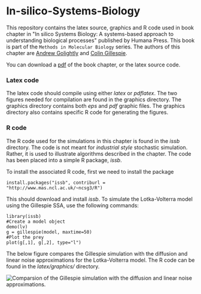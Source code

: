 In-silico-Systems-Biology
=========================

This repository contains the latex source, graphics and R code used in book chapter in "In silico Systems Biology:  A systems-based approach to understanding biological processes" published by Humana Press. This book is part of the `Methods in Molecular Biology` series. The authors of this chapter are [Andrew Golightly](http://www.mas.ncl.ac.uk/~nag48/) and [Colin Gillespie](http://www.mas.ncl.ac.uk/~ncsg3/). 

You can download a [pdf](https://github.com/csgillespie/In-silico-Systems-Biology/blob/master/latex/sskm.pdf) of the book chapter, or the latex source code.

### Latex code

The latex code should compile using either *latex* or *pdflatex*. The two figures needed for compilation are found in the graphics directory. The graphics directory contains both *eps* and *pdf* graphic files. The graphics directory also contains specific R code for generating the figures.


### R code

The R code used for the simulations in this chapter is found in the *issb* directory. The code is not meant for *industrial style* stochastic simulation. Rather, it is used to illustrate algorithms described in the chapter. The code has been placed into a simple R package, *issb*.

To install the associated R code, first we need to install the package

```{r}
install.packages("issb", contriburl = "http://www.mas.ncl.ac.uk/~ncsg3/R")
```

This should download and install *issb*. To simulate the Lotka-Volterra model using the Gillespie SSA, use the following commands:

```{r}
library(issb)
#Create a model object  
demo(lv)
g = gillespie(model, maxtime=50)
#Plot the prey
plot(g[,1], g[,2], type="l")
```

The below figure compares the Gillespie simulation with the diffusion and linear noise approximations for the Lotka-Volterra model. The R code can be found in the *latex/graphics/* directory.

![Comparsion of the Gillespie simulation with the diffusion and linear noise approximations.](https://raw.github.com/csgillespie/In-silico-Systems-Biology/master/latex/graphics/comparison.png)

